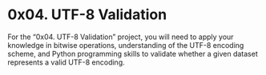 <h1>0x04. UTF-8 Validation</h1>
<p>For the “0x04. UTF-8 Validation” project, you will need to apply your knowledge in bitwise operations, understanding of the UTF-8 encoding scheme, and Python programming skills to validate whether a given dataset represents a valid UTF-8 encoding. </p>
